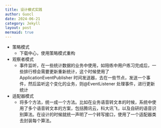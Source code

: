 ```yaml
---
title: 设计模式实践
author: Guocl
date: 2024-06-21
category: Jekyll
layout: post
mermaid: true
---
```


- 策略模式
    - 下载中心，使用策略模式重构
- 观察者模式
    - 事件监听，在一些统计数据的业务中使用，如陪练中用户练习完成后，一些排行榜会需要更新重新统计，这个时候使用了ApplicationEventPublisher 时间发送器，去在一些节点，发送一个事件，然后监听这个变化的业务，则@EventListener 处理事件，进行更新统计
- 适配器模式
    - 将多个方法，统一成一个方法。比如在业务语音转文本的时候，系统中使用了多个语音转文本的方案，包括腾讯云，科大讯飞，以及自研的语音识别算法。在设计的时候就统一声明了一个转写接口，使用了一个适配器类去封装每个算法。